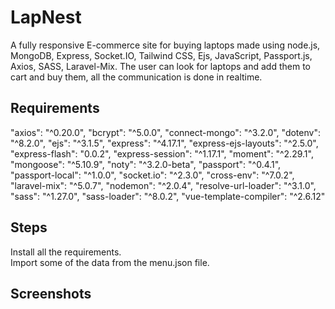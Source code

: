 # LapNest
A fully responsive E-commerce site for buying laptops made using node.js, MongoDB, Express, Socket.IO, Tailwind CSS, Ejs, JavaScript, Passport.js, Axios, SASS, Laravel-Mix. The user can look for laptops and add them to cart and buy them, all the communication is done in realtime.
   
   ## Requirements  
   "axios": "^0.20.0",
    "bcrypt": "^5.0.0",
    "connect-mongo": "^3.2.0",
    "dotenv": "^8.2.0",
    "ejs": "^3.1.5",
    "express": "^4.17.1",
    "express-ejs-layouts": "^2.5.0",
    "express-flash": "0.0.2",
    "express-session": "^1.17.1",
    "moment": "^2.29.1",
    "mongoose": "^5.10.9",
    "noty": "^3.2.0-beta",
    "passport": "^0.4.1",
    "passport-local": "^1.0.0",
    "socket.io": "^2.3.0",
    "cross-env": "^7.0.2",
    "laravel-mix": "^5.0.7",
    "nodemon": "^2.0.4",
    "resolve-url-loader": "^3.1.0",
    "sass": "^1.27.0",
    "sass-loader": "^8.0.2",
    "vue-template-compiler": "^2.6.12"
 
 ## Steps  
  Install all the requirements.  
  Import some of the data from the menu.json file.
  
   ## Screenshots  
   
